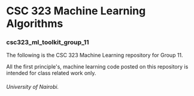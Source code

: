 # CSC 323 Machine Learning Algorithms

### csc323_ml_toolkit_group_11

The following is the CSC 323 Machine Learning repository for Group 11.

All the first principle's, machine learning code posted on this repository is intended for class related work only.

###### University of Nairobi.
